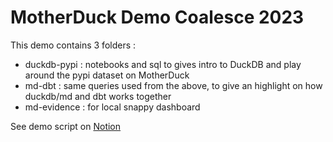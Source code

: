 # MotherDuck Demo Coalesce 2023

This demo contains 3 folders : 
- duckdb-pypi : notebooks and sql to gives intro to DuckDB and play around the pypi dataset on MotherDuck
- md-dbt : same queries used from the above, to give an highlight on how duckdb/md and dbt works together
- md-evidence : for local snappy dashboard

See demo script on [Notion](https://www.notion.so/motherduck/Demo-scripts-Coalesce-October-2023-db4753efa7c94fd38c866be7b58b2992?pvs=4)


